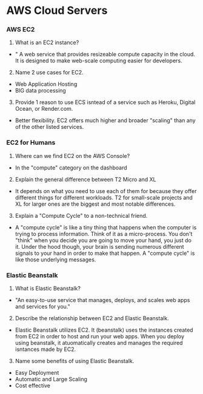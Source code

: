 # AWS Cloud Servers

### AWS EC2

1. What is an EC2 instance?

* " A web service that provides resizeable compute capacity in the cloud. It is designed to make web-scale computing easier for developers.

2. Name 2 use cases for EC2.

* Web Application Hosting
* BIG data processing

3. Provide 1 reason to use ECS isntead of a service such as Heroku, Digital Ocean, or Render.com.

* Better flexibility. EC2 offers much higher and broader "scaling" than any of the other listed services.

### EC2 for Humans

1. Where can we find EC2 on the AWS Console?

* In the "compute" category on the dashboard

2. Explain the general difference between T2 Micro and XL

* It depends on what you need to use each of them for because they offer different things for different workloads. T2 for small-scale projects and XL for larger ones are the biggest and most notable differences.

3. Explain a "Compute Cycle" to a non-technical friend.

* A "compute cycle" is like a tiny thing that happens when the computer is trying to process information. Think of it as a micro-process. You don't "think" when you decide you are going to move your hand, you just do it. Under the hood though, your brain is sending numerous different signals to your hand in order to make that happen. A "compute cycle" is like those underlying messages.

### Elastic Beanstalk

1. What is Elastic Beanstalk?

* "An easy-to-use service that manages, deploys, and scales web apps and services for you."

2. Describe the relationship between EC2 and Elastic Beanstalk.

* Elastic Beanstalk utilizes EC2. It (beanstalk) uses the instances created from EC2 in order to host and run your web apps. When you deploy using beanstalk, it atuomatically creates and manages the required isntances made by EC2.

3. Name some benefits of using Elastic Beanstalk.

* Easy Deployment
* Automatic and Large Scaling
* Cost effective